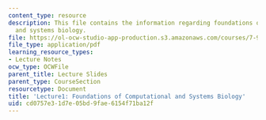 ```yaml
---
content_type: resource
description: This file contains the information regarding foundations of computational
  and systems biology.
file: https://ol-ocw-studio-app-production.s3.amazonaws.com/courses/7-91j-foundations-of-computational-and-systems-biology-spring-2014/cd0757e31d7e05bd9fae6154f71ba12f_MIT7_91JS14_Lecture1.pdf
file_type: application/pdf
learning_resource_types:
- Lecture Notes
ocw_type: OCWFile
parent_title: Lecture Slides
parent_type: CourseSection
resourcetype: Document
title: 'Lecture1: Foundations of Computational and Systems Biology'
uid: cd0757e3-1d7e-05bd-9fae-6154f71ba12f
---
```

